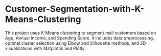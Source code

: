 # Customer-Segmentation-with-K-Means-Clustering
This project uses K-Means clustering to segment mall customers based on Age, Annual Income, and Spending Score. It includes data preprocessing, optimal cluster selection using Elbow and Silhouette methods, and 3D visualizations with Matplotlib and Plotly. 
